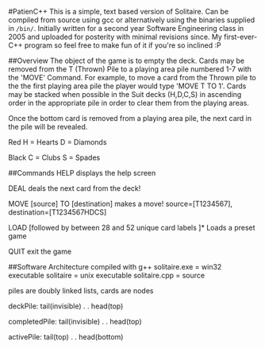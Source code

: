 #PatienC++
This is a simple, text based version of Solitaire. Can be compiled from source using gcc or alternatively using the binaries supplied in `/bin/`. Initially written for a second year Software Engineering class in 2005 and uploaded for posterity with minimal revisions since. My first-ever-C++ program so feel free to make fun of it if you're so inclined :P

##Overview
The object of the game is to empty the deck. Cards may be removed from the T (Thrown) Pile to a playing area pile numbered 1-7 with the 'MOVE' Command. For example, to move a card from the Thrown pile to the the first playing area pile the player would type 'MOVE T TO 1'. Cards may be stacked when possible in the Suit decks (H,D,C,S) in ascending order in the appropriate pile in order to clear them from the playing areas.

Once the bottom card is removed from a playing area pile, the next card in the pile will be revealed.

Red
H = Hearts
D = Diamonds

Black
C = Clubs
S = Spades

##Commands
HELP
      displays the help screen

DEAL
      deals the next card from the deck!

MOVE [source] TO [destination]
      makes a move! source=[T1234567], destination=[T1234567HDCS]

LOAD [followed by between 28 and 52 unique card labels ]*
       Loads a preset game

QUIT
       exit the game

##Software Architecture
compiled with g++
solitaire.exe = win32 executable
solitaire = unix executable
solitaire.cpp = source

piles are doubly linked lists, cards are nodes

deckPile:
tail(invisible)
.
.
head(top)

completedPile:
tail(invisible)
.
.
head(top)

activePile:
tail(top)
.
.
head(bottom)
